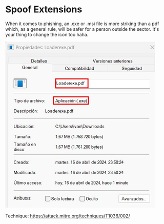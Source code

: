 # Spoof Extensions

When it comes to phishing, an .exe or .msi file is more striking than a pdf which, as a general rule, will be safer for a person outside the sector. It's your thing to change the icon too haha.

<img src="images/spfext.jpg" >

Technique: https://attack.mitre.org/techniques/T1036/002/

